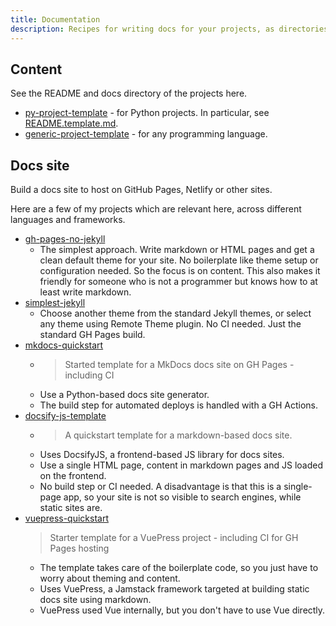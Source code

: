 ```yaml
---
title: Documentation
description: Recipes for writing docs for your projects, as directories or docs sites
---
```



## Content

See the README and docs directory of the projects here.

- [py-project-template](https://github.com/MichaelCurrin/py-project-template) - for Python projects. In particular, see [README.template.md](https://github.com/MichaelCurrin/py-project-template/blob/master/README.template.md).
- [generic-project-template](https://github.com/MichaelCurrin/generic-project-template) - for any programming language.


## Docs site

Build a docs site to host on GitHub Pages, Netlify or other sites.

Here are a few of my projects which are relevant here, across different languages and frameworks.

- [gh-pages-no-jekyll](https://github.com/MichaelCurrin/gh-pages-no-jekyll) 
    - The simplest approach. Write markdown or HTML pages and get a clean default theme for your site. No boilerplate like theme setup or configuration needed. So the focus is on content. This also makes it friendly for someone who is not a programmer but knows how to at least write markdown.
- [simplest-jekyll](https://github.com/MichaelCurrin/simplest-jekyll) 
    - Choose another theme from the standard Jekyll themes, or select any theme using Remote Theme plugin. No CI needed. Just the standard GH Pages build.
- [mkdocs-quickstart](https://github.com/MichaelCurrin/mkdocs-quickstart)
    - > Started template for a MkDocs docs site on GH Pages - including CI
    - Use a Python-based docs site generator.
    - The build step for automated deploys is handled with a GH Actions.
- [docsify-js-template](https://github.com/MichaelCurrin/docsify-js-template) 
    - > A quickstart template for a markdown-based docs site.
    - Uses DocsifyJS, a frontend-based JS library for docs sites.
    - Use a single HTML page, content in markdown pages and JS loaded on the frontend. 
    - No build step or CI needed. A disadvantage is that this is a single-page app, so your site is not so visible to search engines, while static sites are.
- [vuepress-quickstart](https://github.com/MichaelCurrin/vuepress-quickstart)
    > Starter template for a VuePress project - including CI for GH Pages hosting 
    - The template takes care of the boilerplate code, so you just have to worry about theming and content.
    - Uses VuePress, a Jamstack framework targeted at building static docs site using markdown.
    - VuePress used Vue internally, but you don't have to use Vue directly. 

